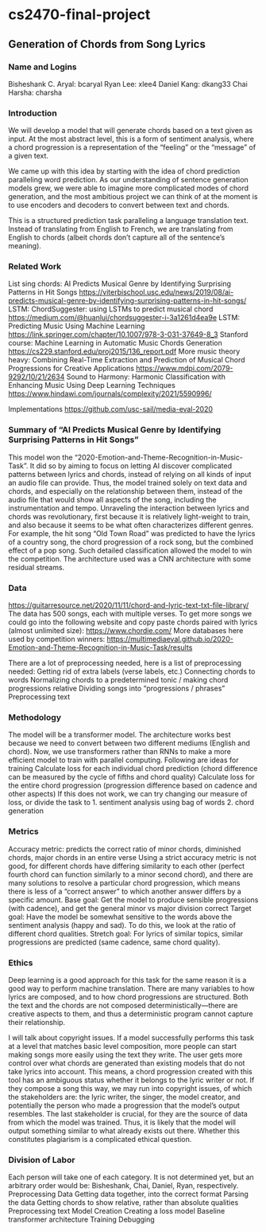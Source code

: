 # cs2470-final-project

## Generation of Chords from Song Lyrics

### Name and Logins
Bisheshank C. Aryal: bcaryal Ryan Lee: xlee4 Daniel Kang: dkang33 Chai Harsha: charsha

### Introduction

We will develop a model that will generate chords based on a text given as input. At the most abstract level, this is a form of sentiment analysis, where a chord progression is a representation of the “feeling” or the “message” of a given text.

We came up with this idea by starting with the idea of chord prediction paralleling word prediction. As our understanding of sentence generation models grew, we were able to imagine more complicated modes of chord generation, and the most ambitious project we can think of at the moment is to use encoders and decoders to convert between text and chords.

This is a structured prediction task paralleling a language translation text. Instead of translating from English to French, we are translating from English to chords (albeit chords don’t capture all of the sentence’s meaning).

### Related Work

List sing chords: AI Predicts Musical Genre by Identifying Surprising Patterns in Hit Songs https://viterbischool.usc.edu/news/2019/08/ai-predicts-musical-genre-by-identifying-surprising-patterns-in-hit-songs/ LSTM: ChordSuggester: using LSTMs to predict musical chord https://medium.com/@huanlui/chordsuggester-i-3a1261d4ea9e LSTM: Predicting Music Using Machine Learning https://link.springer.com/chapter/10.1007/978-3-031-37649-8_3 Stanford course: Machine Learning in Automatic Music Chords Generation https://cs229.stanford.edu/proj2015/136_report.pdf More music theory heavy: Combining Real-Time Extraction and Prediction of Musical Chord Progressions for Creative Applications https://www.mdpi.com/2079-9292/10/21/2634 Sound to Harmony: Harmonic Classification with Enhancing Music Using Deep Learning Techniques https://www.hindawi.com/journals/complexity/2021/5590996/

Implementations https://github.com/usc-sail/media-eval-2020

### Summary of “AI Predicts Musical Genre by Identifying Surprising Patterns in Hit Songs” 
This model won the “2020-Emotion-and-Theme-Recognition-in-Music-Task”. It did so by aiming to focus on letting AI discover complicated patterns between lyrics and chords, instead of relying on all kinds of input an audio file can provide. Thus, the model trained solely on text data and chords, and especially on the relationship between them, instead of the audio file that would show all aspects of the song, including the instrumentation and tempo. Unraveling the interaction between lyrics and chords was revolutionary, first because it is relatively light-weight to train, and also because it seems to be what often characterizes different genres. For example, the hit song “Old Town Road” was predicted to have the lyrics of a country song, the chord progression of a rock song, but the combined effect of a pop song. Such detailed classification allowed the model to win the competition. The architecture used was a CNN architecture with some residual streams.

### Data

https://guitarresource.net/2020/11/11/chord-and-lyric-text-txt-file-library/ The data has 500 songs, each with multiple verses. To get more songs we could go into the following website and copy paste chords paired with lyrics (almost unlimited size): https://www.chordie.com/ More databases here used by competition winners: https://multimediaeval.github.io/2020-Emotion-and-Theme-Recognition-in-Music-Task/results

There are a lot of preprocessing needed, here is a list of preprocessing needed: Getting rid of extra labels (verse labels, etc.) Connecting chords to words Normalizing chords to a predetermined tonic / making chord progressions relative Dividing songs into “progressions / phrases” Preprocessing text

### Methodology
The model will be a transformer model. The architecture works best because we need to convert between two different mediums (English and chord). Now, we use transformers rather than RNNs to make a more efficient model to train with parallel computing. Following are ideas for training Calculate loss for each individual chord prediction (chord difference can be measured by the cycle of fifths and chord quality) Calculate loss for the entire chord progression (progression difference based on cadence and other aspects) If this does not work, we can try changing our measure of loss, or divide the task to 1. sentiment analysis using bag of words 2. chord generation

### Metrics

Accuracy metric: predicts the correct ratio of minor chords, diminished chords, major chords in an entire verse Using a strict accuracy metric is not good, for different chords have differing similarity to each other (perfect fourth chord can function similarly to a minor second chord), and there are many solutions to resolve a particular chord progression, which means there is less of a “correct answer” to which another answer differs by a specific amount. Base goal: Get the model to produce sensible progressions (with cadence), and get the general minor vs major division correct Target goal: Have the model be somewhat sensitive to the words above the sentiment analysis (happy and sad). To do this, we look at the ratio of different chord qualities. Stretch goal: For lyrics of similar topics, similar progressions are predicted (same cadence, same chord quality).

### Ethics

Deep learning is a good approach for this task for the same reason it is a good way to perform machine translation. There are many variables to how lyrics are composed, and to how chord progressions are structured. Both the text and the chords are not composed deterministically—there are creative aspects to them, and thus a deterministic program cannot capture their relationship.

I will talk about copyright issues. If a model successfully performs this task at a level that matches basic level composition, more people can start making songs more easily using the text they write. The user gets more control over what chords are generated than existing models that do not take lyrics into account. This means, a chord progression created with this tool has an ambiguous status whether it belongs to the lyric writer or not. If they compose a song this way, we may run into copyright issues, of which the stakeholders are: the lyric writer, the singer, the model creator, and potentially the person who made a progression that the model’s output resembles. The last stakeholder is crucial, for they are the source of data from which the model was trained. Thus, it is likely that the model will output something similar to what already exists out there. Whether this constitutes plagiarism is a complicated ethical question.

### Division of Labor

Each person will take one of each category. It is not determined yet, but an arbitrary order would be: Bisheshank, Chai, Daniel, Ryan, respectively. Preprocessing Data Getting data together, into the correct format Parsing the data Getting chords to show relative, rather than absolute qualities Preprocessing text Model Creation Creating a loss model Baseline transformer architecture Training Debugging
